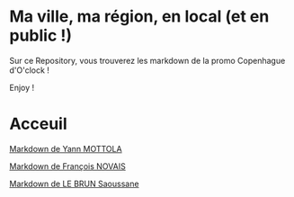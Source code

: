 # Ma ville, ma région, en local (et en public !)
Sur ce Repository, vous trouverez les markdown de la promo Copenhague d'O'clock ! 

Enjoy !

# Acceuil

[Markdown de Yann MOTTOLA](YannMottola_Markdown/docs/index.md)

[Markdown de François NOVAIS](FrancoisNovaisMD/index.md)

[Markdown de LE BRUN Saoussane](LE-BRUN-Saoussane/index.md)

